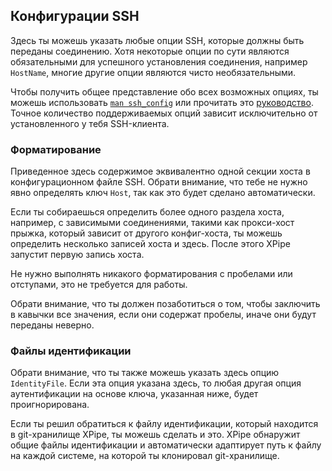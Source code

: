 ## Конфигурации SSH

Здесь ты можешь указать любые опции SSH, которые должны быть переданы соединению.
Хотя некоторые опции по сути являются обязательными для успешного установления соединения, например `HostName`,
многие другие опции являются чисто необязательными.

Чтобы получить общее представление обо всех возможных опциях, ты можешь использовать [`man ssh_config`](https://linux.die.net/man/5/ssh_config) или прочитать это [руководство](https://www.ssh.com/academy/ssh/config).
Точное количество поддерживаемых опций зависит исключительно от установленного у тебя SSH-клиента.

### Форматирование

Приведенное здесь содержимое эквивалентно одной секции хоста в конфигурационном файле SSH.
Обрати внимание, что тебе не нужно явно определять ключ `Host`, так как это будет сделано автоматически.

Если ты собираешься определить более одного раздела хоста, например, с зависимыми соединениями, такими как прокси-хост прыжка, который зависит от другого конфиг-хоста, ты можешь определить несколько записей хоста и здесь. После этого XPipe запустит первую запись хоста.

Не нужно выполнять никакого форматирования с пробелами или отступами, это не требуется для работы.

Обрати внимание, что ты должен позаботиться о том, чтобы заключить в кавычки все значения, если они содержат пробелы, иначе они будут переданы неверно.

### Файлы идентификации

Обрати внимание, что ты также можешь указать здесь опцию `IdentityFile`.
Если эта опция указана здесь, то любая другая опция аутентификации на основе ключа, указанная ниже, будет проигнорирована.

Если ты решил обратиться к файлу идентификации, который находится в git-хранилище XPipe, ты можешь сделать и это.
XPipe обнаружит общие файлы идентификации и автоматически адаптирует путь к файлу на каждой системе, на которой ты клонировал git-хранилище.
